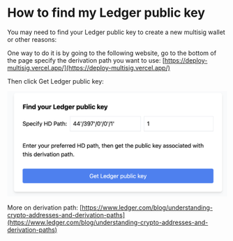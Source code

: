 # How to find my Ledger public key

You may need to find your Ledger public key to create a new multisig wallet or other reasons:

One way to do it is by going to the following website, go to the bottom of the page specify the derivation path you want to use: [https://deploy-multisig.vercel.app/](https://deploy-multisig.vercel.app/)

Then click Get Ledger public key:

&#x20;![](<../.gitbook/assets/Screenshot 2024-04-10 at 10.52.22.png>)

More on derivation path: [https://www.ledger.com/blog/understanding-crypto-addresses-and-derivation-paths](https://www.ledger.com/blog/understanding-crypto-addresses-and-derivation-paths)
